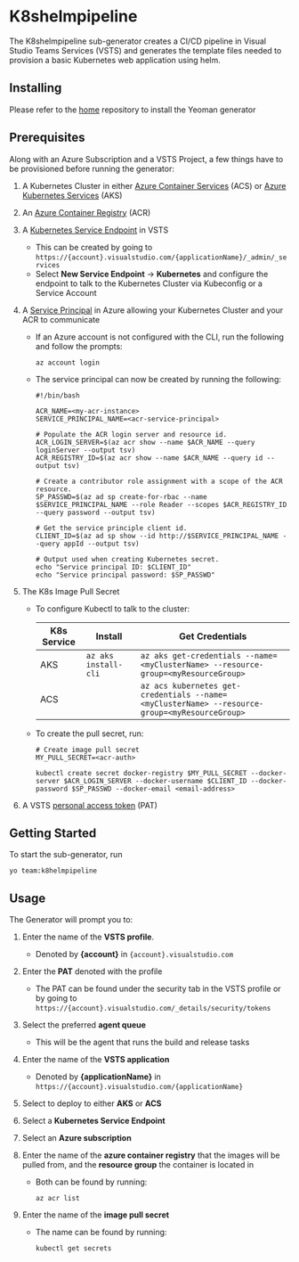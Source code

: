 # K8shelmpipeline

The K8shelmpipeline sub-generator creates a CI/CD pipeline in Visual Studio Teams Services (VSTS) and generates the template files needed to provision a basic Kubernetes web application using helm.

## Installing

Please refer to the [home](https://github.com/DarqueWarrior/generator-team) repository to install the Yeoman generator 

## Prerequisites

Along with an Azure Subscription and a VSTS Project, a few things have to be provisioned before running the generator: 

1. A Kubernetes Cluster in either [Azure Container Services](https://docs.microsoft.com/en-us/azure/container-service/kubernetes/) (ACS) or [Azure Kubernetes Services](https://azure.microsoft.com/en-us/services/kubernetes-service/) (AKS)

2. An [Azure Container Registry](https://azure.microsoft.com/en-us/services/container-registry/) (ACR)


3. A [Kubernetes Service Endpoint](https://docs.microsoft.com/en-us/vsts/pipelines/library/service-endpoints?view=vsts) in VSTS

   - This can be created by going to `https://{account}.visualstudio.com/{applicationName}/_admin/_services` 
   - Select **New Service Endpoint** -> **Kubernetes** and configure the endpoint to talk to the Kubernetes Cluster via Kubeconfig or a Service Account

4. A [Service Principal](https://docs.microsoft.com/en-us/azure/container-registry/container-registry-auth-aks?toc=%2fazure%2faks%2ftoc.json) in Azure allowing your Kubernetes Cluster and your ACR to communicate

   - If an Azure account is not configured with the CLI, run the following and follow the prompts:
   
      ```
      az account login
      ```

   - The service principal can now be created by running the following:

      ```
      #!/bin/bash

      ACR_NAME=<my-acr-instance>
      SERVICE_PRINCIPAL_NAME=<acr-service-principal>

      # Populate the ACR login server and resource id.
      ACR_LOGIN_SERVER=$(az acr show --name $ACR_NAME --query loginServer --output tsv)
      ACR_REGISTRY_ID=$(az acr show --name $ACR_NAME --query id --output tsv)

      # Create a contributor role assignment with a scope of the ACR resource.
      SP_PASSWD=$(az ad sp create-for-rbac --name $SERVICE_PRINCIPAL_NAME --role Reader --scopes $ACR_REGISTRY_ID --query password --output tsv)

      # Get the service principle client id.
      CLIENT_ID=$(az ad sp show --id http://$SERVICE_PRINCIPAL_NAME --query appId --output tsv)

      # Output used when creating Kubernetes secret.
      echo "Service principal ID: $CLIENT_ID"
      echo "Service principal password: $SP_PASSWD"
      ```

5. The K8s Image Pull Secret
   
   - To configure Kubectl to talk to the cluster:

      | K8s Service | Install | Get Credentials |
      | --- | --- | --- |
      | AKS | `az aks install-cli` | `az aks get-credentials --name=<myClusterName> --resource-group=<myResourceGroup>` |
      | ACS |  | `az acs kubernetes get-credentials --name=<myClusterName> --resource-group=<myResourceGroup>` |

   - To create the pull secret, run:

      ```
      # Create image pull secret
      MY_PULL_SECRET=<acr-auth>

      kubectl create secret docker-registry $MY_PULL_SECRET --docker-server $ACR_LOGIN_SERVER --docker-username $CLIENT_ID --docker-password $SP_PASSWD --docker-email <email-address>
      ```

6. A VSTS [personal access token](https://docs.microsoft.com/en-us/vsts/organizations/accounts/use-personal-access-tokens-to-authenticate?view=vsts) (PAT) 


## Getting Started
To start the sub-generator, run

   ```
   yo team:k8helmpipeline
   ```

## Usage
The Generator will prompt you to:

1. Enter the name of the **VSTS profile**. 
   
   - Denoted by **{account}** in `{account}.visualstudio.com`

2. Enter the **PAT** denoted with the profile
   
   - The PAT can be found under the security tab in the VSTS profile or by going to `https://{account}.visualstudio.com/_details/security/tokens`

3. Select the preferred **agent queue**

   - This will be the agent that runs the build and release tasks

4. Enter the name of the **VSTS application**

   - Denoted by **{applicationName}** in `https://{account}.visualstudio.com/{applicationName}`

5. Select to deploy to either **AKS** or **ACS**

6. Select a **Kubernetes Service Endpoint**

7. Select an **Azure subscription**

8. Enter the name of the **azure container registry** that the images will be pulled from, and the **resource group** the container is located in

   - Both can be found by running: 
      ```
      az acr list 
      ```
9. Enter the name of the **image pull secret**
   
   - The name can be found by running:
      ```
      kubectl get secrets
      ```
